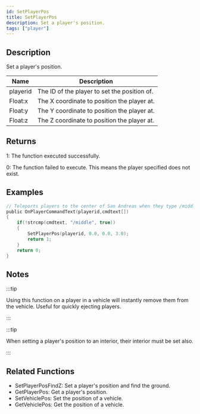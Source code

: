 ```yaml
---
id: SetPlayerPos
title: SetPlayerPos
description: Set a player's position.
tags: ["player"]
---
```


## Description

Set a player's position.

| Name     | Description                                  |
| -------- | -------------------------------------------- |
| playerid | The ID of the player to set the position of. |
| Float:x  | The X coordinate to position the player at.  |
| Float:y  | The Y coordinate to position the player at.  |
| Float:z  | The Z coordinate to position the player at.  |

## Returns

1: The function executed successfully.

0: The function failed to execute. This means the player specified does not exist.

## Examples

```c
// Teleports players to the center of San Andreas when they type /middle
public OnPlayerCommandText(playerid,cmdtext[])
{
    if(!strcmp(cmdtext, "/middle", true))
    {
        SetPlayerPos(playerid, 0.0, 0.0, 3.0);
        return 1;
    }
    return 0;
}
```

## Notes

:::tip

Using this function on a player in a vehicle will instantly remove them from the vehicle. Useful for quickly ejecting players.

:::

:::tip

When setting a player's position to an interior, their interior must be set also.

:::

## Related Functions

- SetPlayerPosFindZ: Set a player's position and find the ground.
- GetPlayerPos: Get a player's position.
- SetVehiclePos: Set the position of a vehicle.
- GetVehiclePos: Get the position of a vehicle.
